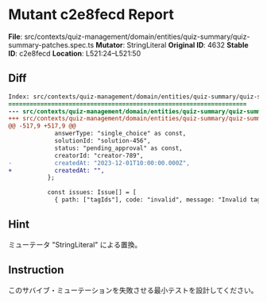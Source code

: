 # Mutant c2e8fecd Report

**File**: src/contexts/quiz-management/domain/entities/quiz-summary/quiz-summary-patches.spec.ts
**Mutator**: StringLiteral
**Original ID**: 4632
**Stable ID**: c2e8fecd
**Location**: L521:24–L521:50

## Diff

```diff
Index: src/contexts/quiz-management/domain/entities/quiz-summary/quiz-summary-patches.spec.ts
===================================================================
--- src/contexts/quiz-management/domain/entities/quiz-summary/quiz-summary-patches.spec.ts	original
+++ src/contexts/quiz-management/domain/entities/quiz-summary/quiz-summary-patches.spec.ts	mutated #4632
@@ -517,9 +517,9 @@
             answerType: "single_choice" as const,
             solutionId: "solution-456",
             status: "pending_approval" as const,
             creatorId: "creator-789",
-            createdAt: "2023-12-01T10:00:00.000Z",
+            createdAt: "",
           };
 
           const issues: Issue[] = [
             { path: ["tagIds"], code: "invalid", message: "Invalid tagIds" },
```

## Hint

ミューテータ "StringLiteral" による置換。

## Instruction

このサバイブ・ミューテーションを失敗させる最小テストを設計してください。
